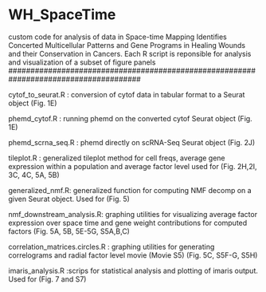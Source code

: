 # WH_SpaceTime
custom code for analysis of data in Space-time Mapping Identifies Concerted Multicellular Patterns and Gene Programs in Healing Wounds and their Conservation in Cancers.
Each R script is reponsible for analysis and visualization of a subset of figure panels
######################################################################################

cytof_to_seurat.R : conversion of cytof data in tabular format to a Seurat object (Fig. 1E)

phemd_cytof.R : running phemd on the converted cytof Seurat object (Fig. 1E)

phemd_scrna_seq.R : phemd directly on scRNA-Seq Seurat object (Fig. 2J)

tileplot.R : generalized tileplot method for cell freqs, average gene expression within a population and average factor level used for (Fig. 2H,2I, 3C, 4C, 5A, 5B)

generalized_nmf.R: generalized function for computing NMF decomp on a given Seurat object. Used for (Fig. 5)

nmf_downstream_analysis.R: graphing utilities for visualizing average factor expression over space time and gene weight contributions for computed factors (Fig. 5A, 5B, 5E-5G, S5A,B,C)

correlation_matrices.circles.R : graphing utilities for generating correlograms and radial factor level movie (Movie S5) (Fig. 5C, S5F-G, S5H)

imaris_analysis.R :scrips for statistical analysis and plotting of imaris output. Used for (Fig. 7 and S7)
